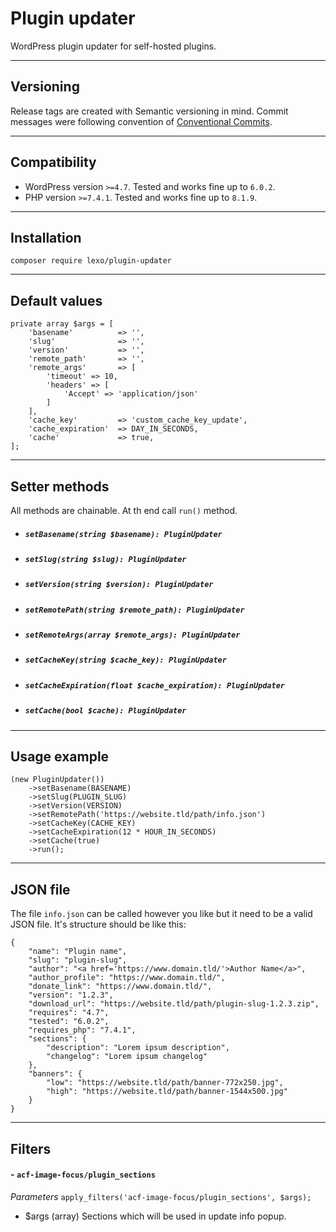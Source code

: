 # Plugin updater

WordPress plugin updater for self-hosted plugins.

---
## Versioning
Release tags are created with Semantic versioning in mind. Commit messages were following convention of [Conventional Commits](https://www.conventionalcommits.org/).

---
## Compatibility
- WordPress version `>=4.7`. Tested and works fine up to `6.0.2`.
- PHP version `>=7.4.1`. Tested and works fine up to `8.1.9`.

---
## Installation

`composer require lexo/plugin-updater`

---

## Default values

```
private array $args = [
    'basename'          => '',
    'slug'              => '',
    'version'           => '',
    'remote_path'       => '',
    'remote_args'       => [
        'timeout' => 10,
        'headers' => [
            'Accept' => 'application/json'
        ]
    ],
    'cache_key'         => 'custom_cache_key_update',
    'cache_expiration'  => DAY_IN_SECONDS,
    'cache'             => true,
];
```
---

## Setter methods

All methods are chainable. At th end call `run()` method.

- ##### `setBasename(string $basename): PluginUpdater`
- ##### `setSlug(string $slug): PluginUpdater`
- ##### `setVersion(string $version): PluginUpdater`
- ##### `setRemotePath(string $remote_path): PluginUpdater`
- ##### `setRemoteArgs(array $remote_args): PluginUpdater`
- ##### `setCacheKey(string $cache_key): PluginUpdater`
- ##### `setCacheExpiration(float $cache_expiration): PluginUpdater`
- ##### `setCache(bool $cache): PluginUpdater`
---

## Usage example

```
(new PluginUpdater())
    ->setBasename(BASENAME)
    ->setSlug(PLUGIN_SLUG)
    ->setVersion(VERSION)
    ->setRemotePath('https://website.tld/path/info.json')
    ->setCacheKey(CACHE_KEY)
    ->setCacheExpiration(12 * HOUR_IN_SECONDS)
    ->setCache(true)
    ->run();
```
---
## JSON file
The file `info.json` can be called however you like but it need to be a valid JSON file. It's structure should be like this:

```
{
    "name": "Plugin name",
    "slug": "plugin-slug",
    "author": "<a href='https://www.domain.tld/'>Author Name</a>",
    "author_profile": "https://www.domain.tld/",
    "donate_link": "https://www.domain.tld/",
    "version": "1.2.3",
    "download_url": "https://website.tld/path/plugin-slug-1.2.3.zip",
    "requires": "4.7",
    "tested": "6.0.2",
    "requires_php": "7.4.1",
    "sections": {
        "description": "Lorem ipsum description",
        "changelog": "Lorem ipsum changelog"
    },
    "banners": {
        "low": "https://website.tld/path/banner-772x250.jpg",
        "high": "https://website.tld/path/banner-1544x500.jpg"
    }
}
```

---

## Filters

#### - `acf-image-focus/plugin_sections`
*Parameters*
`apply_filters('acf-image-focus/plugin_sections', $args);`
- $args (array) Sections which will be used in update info popup.
